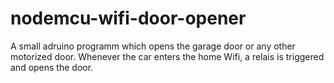 # nodemcu-wifi-door-opener
A small adruino programm which opens the garage door or any other motorized door. Whenever the car enters the home Wifi, a relais is triggered and opens the door.

